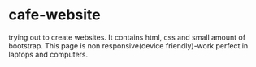 # cafe-website
trying out to create websites.
It contains html, css and small amount of bootstrap.
This page is non responsive(device friendly)-work perfect in laptops and computers.
